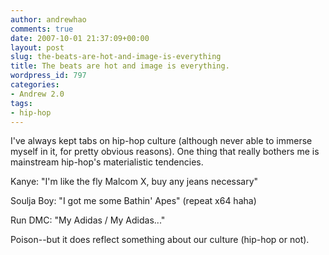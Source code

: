 ```yaml
---
author: andrewhao
comments: true
date: 2007-10-01 21:37:09+00:00
layout: post
slug: the-beats-are-hot-and-image-is-everything
title: The beats are hot and image is everything.
wordpress_id: 797
categories:
- Andrew 2.0
tags:
- hip-hop
---
```


I've always kept tabs on hip-hop culture (although never able to immerse myself in it, for pretty obvious reasons). One thing that really bothers me is mainstream hip-hop's materialistic tendencies.

Kanye: "I'm like the fly Malcom X,  buy any jeans necessary"

Soulja Boy: "I got me some Bathin' Apes" (repeat x64 haha)

Run DMC: "My Adidas / My Adidas..."

Poison--but it does reflect something about our culture (hip-hop or not).
